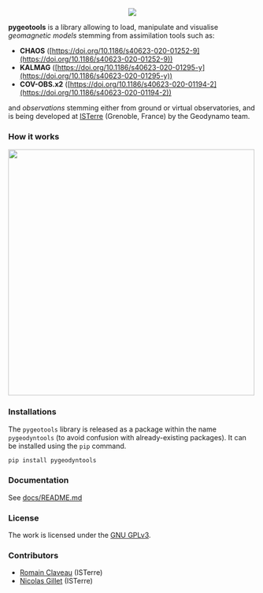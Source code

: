 <div style="text-align:center;"><img src="./pygeotools.png" /></div>

__pygeotools__ is a library allowing to load, manipulate and visualise _geomagnetic models_ stemming from assimilation tools such as:
- __CHAOS__ ([https://doi.org/10.1186/s40623-020-01252-9](https://doi.org/10.1186/s40623-020-01252-9))
- __KALMAG__ ([https://doi.org/10.1186/s40623-020-01295-y](https://doi.org/10.1186/s40623-020-01295-y))
- __COV-OBS.x2__ ([https://doi.org/10.1186/s40623-020-01194-2](https://doi.org/10.1186/s40623-020-01194-2))

and _observations_ stemming either from ground or virtual observatories, and is being developed at [ISTerre](https://www.isterre.fr/?lang=en) (Grenoble, France) by the Geodynamo team.

### How it works
<img src="./diagram.png" style="width: 500px;" />

### Installations

The `pygeotools` library is released as a package within the name `pygeodyntools` (to avoid confusion with already-existing packages). It can be installed using the `pip` command.

```bash
pip install pygeodyntools
```

### Documentation

See [docs/README.md](docs/README.md)

### License

The work is licensed under the [GNU GPLv3](LICENSE.txt).

### Contributors

- [Romain Claveau](https://orcid.org/0000-0001-5961-0370) (ISTerre)
- [Nicolas Gillet](https://orcid.org/0000-0002-2219-1026) (ISTerre)